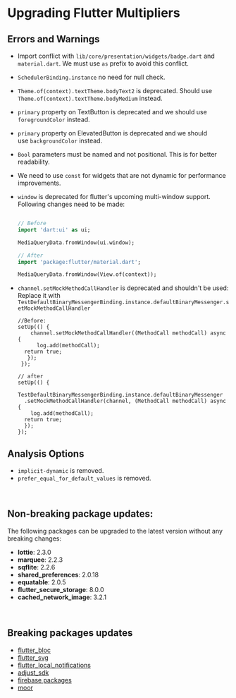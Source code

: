 # Upgrading Flutter Multipliers

## Errors and Warnings

- Import conflict with `lib/core/presentation/widgets/badge.dart` and `material.dart`. We must use `as` prefix to avoid this conflict.
- `SchedulerBinding.instance` no need for null check.
- `Theme.of(context).textTheme.bodyText2` is deprecated. Should use `Theme.of(context).textTheme.bodyMedium` instead.
- `primary` property on TextButton is deprecated and we should use `foregroundColor` instead.
- `primary` property on ElevatedButton is deprecated and we should use `backgroundColor` instead.
- `Bool` parameters must be named and not positional. This is for better readability.
-  We need to use `const` for widgets that are not dynamic for performance improvements.
- `window` is deprecated for flutter's upcoming multi-window support. Following changes need to be made: 

    ```dart

    // Before
    import 'dart:ui' as ui;

    MediaQueryData.fromWindow(ui.window);

    // After
    import 'package:flutter/material.dart';

    MediaQueryData.fromWindow(View.of(context));

    ```
- `channel.setMockMethodCallHandler` is deprecated and shouldn't be used: Replace it with `TestDefaultBinaryMessengerBinding.instance.defaultBinaryMessenger.setMockMethodCallHandler`

    ```
    //Before:
    setUp(() {
        channel.setMockMethodCallHandler((MethodCall methodCall) async {
          log.add(methodCall);
      return true;
       });
     });

    // after
    setUp(() {
         TestDefaultBinaryMessengerBinding.instance.defaultBinaryMessenger
      .setMockMethodCallHandler(channel, (MethodCall methodCall) async {
        log.add(methodCall);
      return true;
      });
  });
    ```

## Analysis Options

- `implicit-dynamic` is removed.
- `prefer_equal_for_default_values` is removed.


<br>

## Non-breaking package updates:

The following packages can be upgraded to the latest version without any breaking changes:

- **lottie**: 2.3.0
- **marquee**: 2.2.3
- **sqflite**: 2.2.6
- **shared_preferences**: 2.0.18
- **equatable**: 2.0.5
- **flutter_secure_storage**: 8.0.0
- **cached_network_image**: 3.2.1

<br>

## Breaking packages updates

- [flutter_bloc](flutter_bloc.md)
- [flutter_svg](flutter_svg.md)
- [flutter_local_notifications](flutter_local_notifications.md)
- [adjust_sdk](adjust_sdk.md)
- [firebase packages](firebase.md)
- [moor](moor.md)


